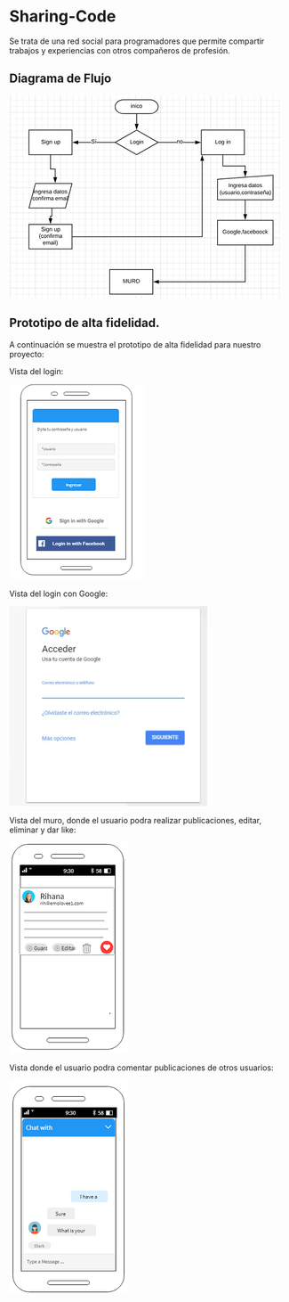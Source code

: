 # Sharing-Code

Se trata de una red social para programadores que permite compartir trabajos y experiencias con otros compañeros de profesión.

## Diagrama de Flujo

![Diagrama](./src/images/diagrama.PNG)


## Prototipo de alta fidelidad.

A continuación se muestra el prototipo de alta fidelidad para nuestro proyecto:

Vista del login:

![captura](./src/images/captura.PNG)

Vista del login con Google:

![google](./src/images/google.PNG)

Vista del muro, donde el usuario podra realizar publicaciones, editar, eliminar y dar like:

![muro](./src/images/muro.PNG)

Vista donde el usuario podra comentar publicaciones de otros usuarios: 

![chat](./src/images/chat.PNG)